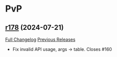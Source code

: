 # <DBM Mod> PvP

## [r178](https://github.com/DeadlyBossMods/DBM-PvP/tree/r178) (2024-07-21)
[Full Changelog](https://github.com/DeadlyBossMods/DBM-PvP/compare/r177...r178) [Previous Releases](https://github.com/DeadlyBossMods/DBM-PvP/releases)

- Fix invalid API usage, args -> table. Closes #160  